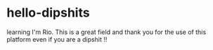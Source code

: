 # hello-dipshits
learning 
I'm Rio. This is a great field and thank you for the use of this platform even if you are a dipshit !!

